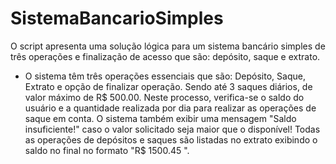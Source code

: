 # SistemaBancarioSimples
O script apresenta uma solução lógica para um sistema bancário simples de três operações e finalização de acesso que são: depósito, saque e extrato.

- O sistema têm três operações essenciais que são: Depósito, Saque, Extrato e opção de finalizar operação. Sendo até 3 saques diários, de valor máximo de R$ 500.00. Neste processo, verifica-se o saldo do usuário e a quantidade realizada por dia para realizar as operações de saque em conta. O sistema também exibir uma mensagem  "Saldo insuficiente!" caso o valor solicitado seja maior que o disponível! Todas as operações de depósitos e saques são listadas no extrato exibindo o saldo no final no formato "R$ 1500.45 ".

